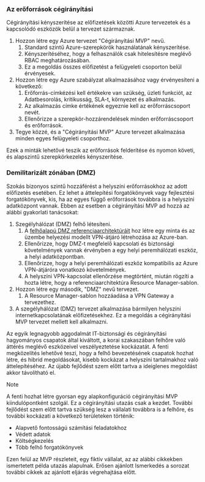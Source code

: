 <!-- TEMPLATE FILE - DO NOT ADD METADATA -->

### <a name="governance-of-resources"></a>Az erőforrások cégirányítási

Cégirányítási kényszerítése az előfizetések közötti Azure tervezetek és a kapcsolódó eszközök belül a tervezet származnak.

1. Hozzon létre egy Azure tervezet "Cégirányítási MVP" nevű.
    1. Standard szintű Azure-szerepkörök használatának kényszerítése.
    2. Kényszerítéséhez, hogy a felhasználók csak hitelesítésre meglévő RBAC meghatározásában.
    3. Ez a megoldás összes előfizetést a felügyeleti csoporton belül érvényesek.
2. Hozzon létre egy Azure szabályzat alkalmazásához vagy érvényesíteni a következő:
    1. Erőforrás-címkézési kell értékekre van szükség, üzleti funkciót, az Adatbesorolás, kritikusság, SLA-t, környezet és alkalmazás.
    2. Az alkalmazás címke értékének egyeznie kell az erőforráscsoport nevét.
    3. Ellenőrizze a szerepkör-hozzárendelések minden erőforráscsoport és erőforrások.
3. Tegye közzé, és a "Cégirányítási MVP" Azure tervezet alkalmazása minden egyes felügyeleti csoporthoz.

Ezek a minták lehetővé teszik az erőforrások felderítése és nyomon követi, és alapszintű szerepkörkezelés kényszerítése.

### <a name="demilitarized-zone-dmz"></a>Demilitarizált zónában (DMZ)

Szokás bizonyos szintű hozzáférést a helyszíni erőforrásokhoz az adott előfizetés esetében. Ez lehet a áttelepítési forgatókönyvek vagy fejlesztési forgatókönyvek, kis, ha az egyes függő erőforrások továbbra is a helyszíni adatközpont vannak. Ebben az esetben a cégirányítási MVP ad hozzá az alábbi gyakorlati tanácsokat:

1. Szegélyhálózat (DMZ) felhő létesíteni.
    1. A [felhőalapú DMZ referenciaarchitektúráit](/azure/architecture/reference-architectures/dmz/secure-vnet-hybrid) hoz létre egy minta és az üzembe helyezési modellt VPN-átjáró létrehozása az Azure-ban.
    2. Ellenőrizze, hogy DMZ-t megfelelő kapcsolati és biztonsági követelmények vannak érvényben a egy helyi peremhálózati eszköz, a helyi adatközpontban.
    3. Ellenőrizze, hogy a helyi peremhálózati eszköz kompatibilis az Azure VPN-átjáróra vonatkozó követelmények.
    4. A helyszíni VPN-kapcsolat ellenőrzése megtörtént, miután rögzíti a hozta létre, hogy a referenciaarchitektúra Resource Manager-sablon.
2. Hozzon létre egy második, "DMZ" nevű tervezet.
    1. A Resource Manager-sablon hozzáadása a VPN Gateway a tervezethez.
3. A szegélyhálózat (DMZ) tervezet alkalmazása bármilyen helyszíni internetkapcsolatának előfizetésekhez. Ez a megoldás a cégirányítási MVP tervezet mellett kell alkalmazni.

Az egyik legnagyobb aggodalmát IT-biztonsági és cégirányítási hagyományos csapatok által kiváltott, a korai szakaszában felhőre való áttérés meglévő eszközeivel veszélyeztetése kockázatát. A fenti megközelítés lehetővé teszi, hogy a felhő bevezetésének csapatok hozhat létre, és hibrid megoldásokat, kisebb kockázat a helyszíni tartalmakhoz való áttelepítéséhez. Az újabb fejlődést szem előtt tartva a ideiglenes megoldást akkor távolítható el.

> [!NOTE]
> A fenti hozhat létre gyorsan egy alapkonfiguráció cégirányítási MVP kiindulópontként szolgál. Ez a cégirányítási utazás csak a kezdet. További fejlődést szem előtt tartva szükség lesz a vállalati továbbra is a felhőre, és további kockázati a következő területeken történik:
>
> - Alapvető fontosságú számítási feladatokhoz
> - Védett adatok
> - Költségkezelés
> - Több felhő forgatókönyvek
>
>Ezen felül az MVP részleteit, egy fiktív vállalat, az az alábbi cikkekben ismertetett példa utazás alapulnak. Erősen ajánlott Ismerkedés a sorozat további cikkek az ajánlott eljárás végrehajtása előtt.

